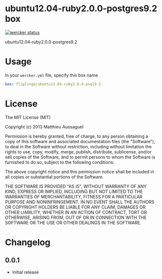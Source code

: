 # ubuntu12.04-ruby2.0.0-postgres9.2 box

[![wercker status](https://app.wercker.com/status/16581df5b55baa68ea86c99b28733a2b/m "wercker status")](https://app.wercker.com/project/bykey/16581df5b55baa68ea86c99b28733a2b)

ubuntu12.04-ruby2.0.0-postgres9.2

# Usage

In your `wercker.yml` file, specify this box name

```yaml
box: fliplingo/ubuntu12.04-ruby2.0.0-psql9.2
```

# License

The MIT License (MIT)

Copyright (c) 2013 Matthieu Aussaguel

Permission is hereby granted, free of charge, to any person obtaining a copy of
this software and associated documentation files (the "Software"), to deal in
the Software without restriction, including without limitation the rights to
use, copy, modify, merge, publish, distribute, sublicense, and/or sell copies of
the Software, and to permit persons to whom the Software is furnished to do so,
subject to the following conditions:

The above copyright notice and this permission notice shall be included in all
copies or substantial portions of the Software.

THE SOFTWARE IS PROVIDED "AS IS", WITHOUT WARRANTY OF ANY KIND, EXPRESS OR
IMPLIED, INCLUDING BUT NOT LIMITED TO THE WARRANTIES OF MERCHANTABILITY, FITNESS
FOR A PARTICULAR PURPOSE AND NONINFRINGEMENT. IN NO EVENT SHALL THE AUTHORS OR
COPYRIGHT HOLDERS BE LIABLE FOR ANY CLAIM, DAMAGES OR OTHER LIABILITY, WHETHER
IN AN ACTION OF CONTRACT, TORT OR OTHERWISE, ARISING FROM, OUT OF OR IN
CONNECTION WITH THE SOFTWARE OR THE USE OR OTHER DEALINGS IN THE SOFTWARE.

# Changelog

## 0.0.1

- Initial release

